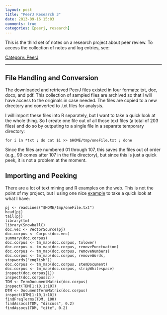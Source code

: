 ```yaml
---
layout: post
title: "PeerJ Research 3"
date: 2013-09-16 15:03
comments: true
categories: [peerj, research]
---
```


This is the third set of notes on a research project about peer
review. To access the collection of notes and log entries, see:

[Category: PeerJ](/blog/categories/peerj)

---

## File Handling and Conversion

The downloaded and retrieved PeerJ files existed in four formats:
txt, doc, docx, and pdf. This collection of sampled files are
archived so that I will have access to the originals in case
needed. The files are copied to a new directory and converted to
.txt files for analysis.

I will import these files into R separately, but I want to take a
quick look at the whole thing. So I create one file out of all
those text files (a total of 203 files) and do so by outputing to
a single file in a separate temporary directory:

    for i in *txt ; do cat $i >> $HOME/tmp/oneFile.txt ; done

Since the files are numbered 01 through 107, this saves the files
out of order (e.g., 99 comes after 107 in the file directory), but
since this is just a quick peek, it is not a problem at the
moment.

## Importing and Peeking

There are a lot of text mining and R examples on the web. This is
not the point of my project, but I using one nice
[example](http://www.exegetic.biz/blog/2013/09/text-mining-the-complete-works-of-william-shakespeare/)
to take a quick look at what I have:

    pj <- readLines("$HOME/tmp/oneFile.txt")
    head(pj)
    tail(pj)
    library(tm)
    library(SnowballC)
    doc.vec <- VectorSource(pj)
    doc.corpus <- Corpus(doc.vec)
    summary(doc.corpus)
    doc.corpus <- tm_map(doc.corpus, tolower)
    doc.corpus <- tm_map(doc.corpus, removePunctuation)
    doc.corpus <- tm_map(doc.corpus, removeNumbers)
    doc.corpus <- tm_map(doc.corpus, removeWords,
    stopwords("english"))
    doc.corpus <- tm_map(doc.corpus, stemDocument)
    doc.corpus <- tm_map(doc.corpus, stripWhitespace)
    inspect(doc.corpus[1])
    inspect(doc.corpus[2])
    TDM <- TermDocumentMatrix(doc.corpus)
    inspect(TDM[1:10,1:10])
    DTM <- DocumentTermMatrix(doc.corpus)
    inspect(DTM[1:10,1:10])
    findFreqTerms(TDM, 100)
    findAssocs(TDM, "discuss", 0.2)
    findAssocs(TDM, "cite", 0.2)
